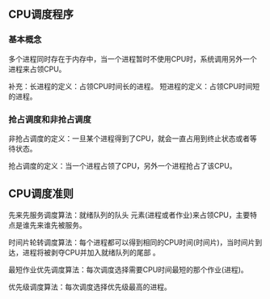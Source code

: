 ## CPU调度程序

### 基本概念

多个进程同时存在于内存中，当一个进程暂时不使用CPU时，系统调用另外一个进程来占领CPU。

补充：长进程的定义：占领CPU时间长的进程。 短进程的定义：占领CPU时间短的进程。



### 抢占调度和非抢占调度

非抢占调度的定义：一旦某个进程得到了CPU，就会一直占用到终止状态或者等待状态。

抢占调度的定义：当一个进程占领了CPU，另外一个进程抢占了该CPU。



## CPU调度准则

先来先服务调度算法：就绪队列的队头 元素(进程或者作业)来占领CPU，主要特点是谁先来谁先被服务。

时间片轮转调度算法：每个进程都可以得到相同的CPU时间(时间片)，当时间片到达，进程将被剥夺CPU并加入就绪队列的尾部 。

最短作业优先调度算法：每次调度选择需要CPU时间最短的那个作业(进程)。

优先级调度算法：每次调度选择优先级最高的进程。